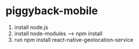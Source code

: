 # piggyback-mobile
1. install node.js
2. install node-modules --> npm install
3. run npm install react-native-geolocation-service

